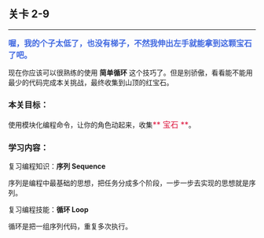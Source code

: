 ## 关卡 2-9

------
<font color=#4169E1 size=3>**喔，我的个子太低了，也没有梯子，不然我伸出左手就能拿到这颗宝石了吧。**</font>

现在你应该可以很熟练的使用 **简单循环** 这个技巧了。但是别骄傲，看看能不能用最少的代码完成本关挑战，最终收集到山顶的红宝石。

### 本关目标：
使用模块化编程命令，让你的角色动起来，收集<font color=#DC143C size=3>** 宝石 **</font>。

### 学习内容：
复习编程知识：**序列 Sequence**

序列是编程中最基础的思想，把任务分成多个阶段，一步一步去实现的思想就是序列。

复习编程技能：**循环 Loop**

循环是把一组序列代码，重复多次执行。
